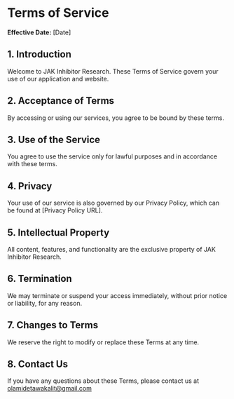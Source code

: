 # Terms of Service

**Effective Date:** [Date]

## 1. Introduction

Welcome to JAK Inhibitor Research. These Terms of Service govern your use of our application and website.

## 2. Acceptance of Terms

By accessing or using our services, you agree to be bound by these terms.

## 3. Use of the Service

You agree to use the service only for lawful purposes and in accordance with these terms.

## 4. Privacy

Your use of our service is also governed by our Privacy Policy, which can be found at [Privacy Policy URL].

## 5. Intellectual Property

All content, features, and functionality are the exclusive property of JAK Inhibitor Research.

## 6. Termination

We may terminate or suspend your access immediately, without prior notice or liability, for any reason.

## 7. Changes to Terms

We reserve the right to modify or replace these Terms at any time.

## 8. Contact Us

If you have any questions about these Terms, please contact us at olamidetawakalit@gmail.com
